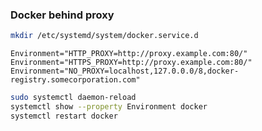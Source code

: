 ### Docker behind proxy

```bash
mkdir /etc/systemd/system/docker.service.d
```

```
Environment="HTTP_PROXY=http://proxy.example.com:80/"
Environment="HTTPS_PROXY=http://proxy.example.com:80/"
Environment="NO_PROXY=localhost,127.0.0.0/8,docker-registry.somecorporation.com"
```

```bash
sudo systemctl daemon-reload
systemctl show --property Environment docker
systemctl restart docker
```
